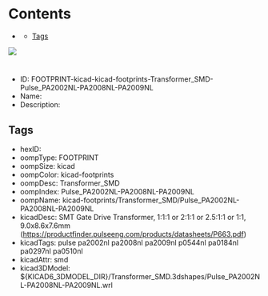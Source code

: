 



Contents
========

* [](#)
	* [Tags](#tags)
  
![][im]
# 

- ID: FOOTPRINT-kicad-kicad-footprints-Transformer_SMD-Pulse_PA2002NL-PA2008NL-PA2009NL
- Name: 
- Description: 

## Tags

- hexID: 
- oompType: FOOTPRINT
- oompSize: kicad
- oompColor: kicad-footprints
- oompDesc: Transformer_SMD
- oompIndex: Pulse_PA2002NL-PA2008NL-PA2009NL
- oompName: kicad-footprints/Transformer_SMD/Pulse_PA2002NL-PA2008NL-PA2009NL
- kicadDesc: SMT Gate Drive Transformer, 1:1:1 or 2:1:1 or 2.5:1:1 or 1:1, 9.0x8.6x7.6mm (https://productfinder.pulseeng.com/products/datasheets/P663.pdf)
- kicadTags: pulse pa2002nl pa2008nl pa2009nl p0544nl pa0184nl pa0297nl pa0510nl
- kicadAttr: smd
- kicad3DModel: ${KICAD6_3DMODEL_DIR}/Transformer_SMD.3dshapes/Pulse_PA2002NL-PA2008NL-PA2009NL.wrl



[im]: image.png
